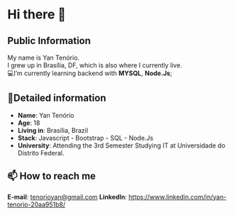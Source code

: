 #  Hi there 👋
## Public Information

My name is Yan Tenório.    
I grew up in Brasília, DF,
which is also where  I currently live.  
💻I’m currently learning backend with **MYSQL**, **Node.Js**;

## 📖Detailed information
-   **Name**: Yan Tenório
-   **Age**: 18
-   **Living in**: Brasília, Brazil
-   **Stack**: Javascript - Bootstrap - SQL - Node.Js
-   **University**: Attending  the 3rd Semester Studying  IT  at Universidade do Distrito Federal.
## 📫 How to reach me
<a>**E-mail**: tenorioyan@gmail.com</a>
<a>**LinkedIn**: https://www.linkedin.com/in/yan-tenorio-20aa951b8/</a>
